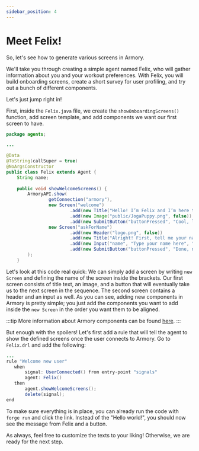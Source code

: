 ```yaml
---
sidebar_position: 4
---
```


# Meet Felix!


So, let's see how to generate various screens in Armory.

We'll take you through creating a simple agent named Felix, who will gather information about you and your workout preferences. 
With Felix, you will build onboarding screens, create a short survey for user profiling, and try out a bunch of different components.

Let's just jump right in!

First, inside the `Felix.java` file, we create the `showOnboardingScreens()` function, add screen template, and add components we want our first screen to have.  

```java title="java/agents/Felix.java"
package agents;

...

@Data
@ToString(callSuper = true)
@NoArgsConstructor
public class Felix extends Agent {
    String name;
    
    public void showWelcomeScreens() {
        ArmoryAPI.show(
                getConnection("armory"),
                new Screen("welcome")
                        .add(new Title("Hello! I’m Felix and I’m here to help you get as hot as hell! Ready?"))
                        .add(new Image("public/JogaPuppy.png", false))
                        .add(new SubmitButton("buttonPressed", "Cool, let's go!", "askForName")),
                new Screen("askForName")
                        .add(new Header("logo.png", false))
                        .add(new Title("Alright! First, tell me your name?"))
                        .add(new Input("name", "Type your name here", "text"))
                        .add(new SubmitButton("buttonPressed", "Done, next!", "finishWelcome"))
        );
    }

```
Let's look at this code real quick: We can simply add a screen by writing `new Screen` and defining the name of the screen inside the brackets. 
Our first screen consists of title text, an image, and a button that will eventually take us to the next screen in the sequence. 
The second screen contains a header and an input as well. As you can see, adding new components in Armory is pretty simple; 
you just add the components you want to add inside the `new Screen` in the order you want them to be aligned.

:::tip
More information about Armory components can be found [here](/docs/integrations/web).
:::

But enough with the spoilers! Let's first add a rule that will tell the agent to show the defined screens once the user connects to Armory.
Go to ```Felix.drl``` and add the following:

```java title="rules/felix/Felix.drl"
...
rule "Welcome new user"
   when
       signal: UserConnected() from entry-point "signals"
       agent: Felix()
   then
       agent.showWelcomeScreens();
       delete(signal);
end
```

To make sure everything is in place, you can already run the code with `forge run` and click the link. Instead of the "Hello world!", you should now see the message from Felix and a button.

As always, feel free to customize the texts to your liking! Otherwise, we are ready for the next step.